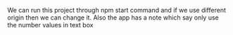 We can run this project through npm start command and if we use different origin then we can change it. Also the app has a note which say only use the number values in text box
